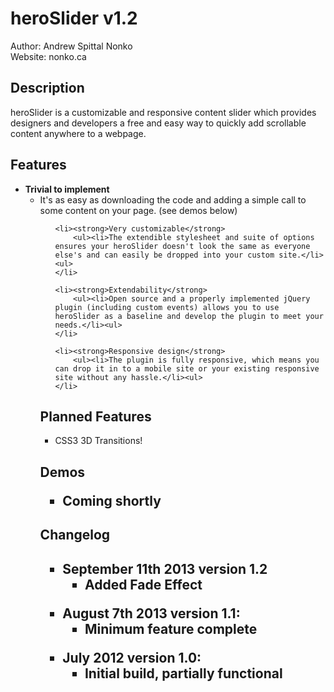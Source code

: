 <h1>heroSlider v1.2</h1>

Author: Andrew Spittal Nonko<br />
Website: nonko.ca

<h2>Description</h2>
heroSlider is a customizable and responsive content slider which provides designers and developers a free and easy way to quickly add scrollable content anywhere to a webpage.

<h2>Features</h2>
<ul>
    <li><strong>Trivial to implement</strong>
        <ul><li>It's as easy as downloading the code and adding a simple call to some content on your page. (see demos below)</li><ul>
    </li>

    <li><strong>Very customizable</strong>
        <ul><li>The extendible stylesheet and suite of options ensures your heroSlider doesn't look the same as everyone else's and can easily be dropped into your custom site.</li><ul>
    </li>

    <li><strong>Extendability</strong>
        <ul><li>Open source and a properly implemented jQuery plugin (including custom events) allows you to use heroSlider as a baseline and develop the plugin to meet your needs.</li><ul>
    </li>

    <li><strong>Responsive design</strong>
        <ul><li>The plugin is fully responsive, which means you can drop it in to a mobile site or your existing responsive site without any hassle.</li><ul>
    </li>
</ul>

<h2>Planned Features</h2>
<ul><li>CSS3 3D Transitions!</li></ul>

<h2>Demos</strong>
<ul><li>Coming shortly</li></ul>

<h2>Changelog<h2>
<ul><li>September 11th 2013 version 1.2
    <ul><li>Added Fade Effect</li></ul>
</li></ul>

<ul><li>August 7th 2013 version 1.1:
    <ul><li>Minimum feature complete</li></ul>
</li></ul>

<ul><li>July 2012 version 1.0:
    <ul><li>Initial build, partially functional</li></ul>
</li></ul>


